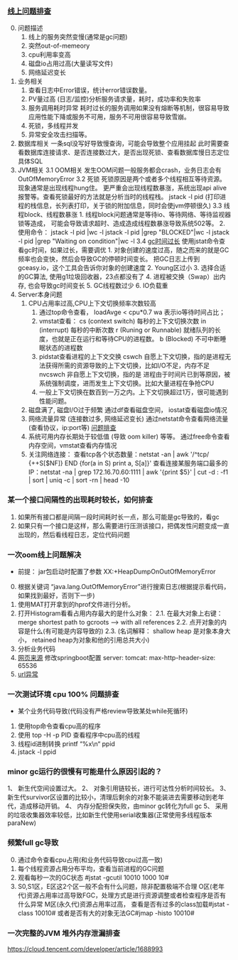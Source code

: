 ### [线上问题排查](https://blog.csdn.net/weixin_34162228/article/details/93019589)
0. 问题描述
    1. 线上的服务突然变慢(通常是gc问题)
    2. 突然out-of-memeory
    3. cpu利用率变高
    4. 磁盘io占用过高(大量读写文件)
    5. 网络延迟变长
1. 业务相关
    1. 查看日志中Error错误，统计error错误数量。
    2. PV量过高
         (日志/监控)分析服务请求量，耗时，成功率和失败率
    3. 服务调用耗时异常
         耗时过长的服务调用如果没有熔断等机制，很容易导致应用性能下降或服务不可用，服务不可用很容易导致雪崩。
    4. 死锁，多线程并发
    5. 异常安全攻击扫描等。
2. 数据库相关
    一条sql没写好导致慢查询，可能会导致整个应用挂起
    此时需要查看数据库连接请求、是否连接数过大，是否出现死锁、查看数据库慢日志定位具体SQL
3. JVM相关
      3.1 OOM相关
           发生OOM问题一般服务都会crash，业务日志会有OutOfMemoryError
      3.2 死锁
           死锁原因是两个或者多个线程相互等待资源。现象通常是出现线程hung住。
           更严重会出现线程数暴涨，系统出现api alive报警等。查看死锁最好的方法就是分析当时的线程栈。
            jstack -l pid (打印进程的栈信息，长列表打印，关于锁的附加信息，同时会使jvm停顿很久)
      3.3 线程block、线程数暴涨
           1. 线程block问题通常是等待io、等待网络、等待监视器锁等造成，
               可能会导致请求超时、造成造成线程数暴涨导致系统502等。
           2. 使用命令：
               jstack -l pid |wc -l
               jstack -l pid |grep "BLOCKED"|wc -l
               jstack -l pid |grep "Waiting on condition"|wc -l
      3.4 [gc时间过长](https://blog.csdn.net/goldenfish1919/article/details/97155089)
             使用jstat命令查看gc时间，如果过长，需要调优
             1. 对象创建的速度过高，随之而来的就是GC频率也会变快，然后会导致GC的停顿时间变长。
                 把GC日志上传到gceasy.io，这个工具会告诉你对象的创建速度
             2. Young区过小
             3. 选择合适的GC算法, 使用g1垃圾回收器，23点都没有了
             4. 进程被交换（Swap）出内存, 也会导致gc时间变长
             5. GC线程数过少
             6. IO负载重
4. Server本身问题
     1. CPU占用率过高,CPU上下文切换频率次数较高
          1. 通过top命令查看，
               loadAvge < cpu*0.7
               wa 表示io等待时间占比；
          2. vmstat查看：
               cs (context switch) 每秒的上下文切换次数
               in (interrupt) 每秒的中断次数
               r (Runing or Runnable) 就绪队列的长度，也就是正在运行和等待CPU的进程数。
               b (Blocked) 不可中断睡眠状态的进程数
          3. pidstat查看进程的上下文交换
                cswch 自愿上下文切换，指的是进程无法获得所需的资源导致的上下文切换，比如I/O不足，内存不足
                nvcswch 非自愿上下文切换，指的是 进程由于时间片已到等原因，被系统强制调度，进而发生上下文切换。比如大量进程在争抢CPU
          4. 一般上下文切换在数百到一万之内。上下文切换超过1万，很可能遇到性能问题。
     2. 磁盘满了, 磁盘I/O过于频繁
          通过df查看磁盘空间， iostat查看磁盘io情况
     3. 网络流量异常 (连接数过多, 网络延迟变长)
          通过netstat命令查看网络流量 (查看协议，ip:port等)
          [问题排查](../网络/http-socket/tcp问题记录.md)
     4. 系统可用内存长期处于较低值 (导致 oom killer) 等等。
          通过free命令查看内存空间，vmstat查看内存情况
     5. 关注网络连接：
           查看tcp各个状态数量：netstat -an | awk '/^tcp/ {++S[$NF]} END {for(a in S) print a, S[a]}'
           查看连接某服务端口最多的IP：netstat -na | grep 172.16.70.60:1111 | awk '{print $5}' | cut -d : -f1 | sort | uniq -c | sort -rn | head -10

 ### 某一个接口间隔性的出现耗时较长，如何排查
 1. 如果所有接口都是间隔一段时间耗时长一点，那么可能是gc导致的，看gc
 2. 如果只有一个接口是这样，那么需要进行压测该接口，把偶发性问题变成一直出现的，然后看线程日志，定位代码问题

 ### 一次oom线上问题解决
 - 前提： jar包启动时配置了参数 XX:+HeapDumpOnOutOfMemoryError
 0. 根据关键词 “java.lang.OutOfMemoryError”进行搜索日志(根据提示看代码，如果找到最好，否则下一步)
 1. 使用MAT打开拿到的hprof文件进行分析。
 2. 打开Histogram看看占用内存最大的是什么对象：
     2.1. 在最大对象上右键：merge shortest path to gcroots --> with all references
     2.2. 点开对象的内容是什么(有可能是内容导致的)
     2.3. (名词解释： shallow heap 是对象本身大小， retained heap为对象和他的引用总共大小)
 5. 分析业务代码
 6. [网页来源](https://www.cnblogs.com/lovecindywang/p/10800593.html)
 修改springboot配置
   server:
    tomcat:
     max-http-header-size: 65536
 7. [url异常](https://blog.csdn.net/gallenzhang/article/details/98520496)

### 一次测试环境 cpu 100% 问题排查
 - 某个业务代码导致(代码没有严格review导致某处while死循环)
 1. 使用top命令查看cpu高的程序
 2. 使用 top -H -p PID 查看程序中cpu高的线程
 3. 线程id进制转换 printf “%x\n“ ppid
 4. jstack -l ppid

 ### minor gc运行的很慢有可能是什么原因引起的？
 1、 新生代空间设置过大。
 2、 对象引用链较长，进行可达性分析时间较长。
 3、 新生代survivor区设置的比较小，清理后剩余的对象不能装进去需要移动到老年代，造成移动开销。
 4、 内存分配担保失败，由minor gc转化为full gc
 5、 采用的垃圾收集器效率较低，比如新生代使用serial收集器(正常使用多线程版本paraNew)

 ### 频繁full gc导致
 0. 通过命令查看cpu占用(和业务代码导致cpu过高一致)
 1. 每个线程资源占用分布平均，查看当前进程的GC问题
 2. 观看每秒一次的GC状态 #jstat -gcutil 10010 1000 10#
 3. S0,S1区，E区这2个区一般不会有什么问题，除非配置极端不合理
    O区(老年代)资源占用率过高导致FGC，处理方式是进行资源调整或者检查程序是否有什么异常
    M区(永久代)资源占用率过高，
     查看是否有过多的class加载#jstat -class 10010# 或者是否有大的对象无法GC#jmap -histo 10010#

### 一次完整的JVM 堆外内存泄漏排查
https://cloud.tencent.com/developer/article/1688993